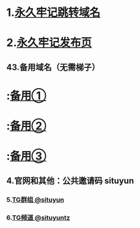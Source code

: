 # 1.[永久牢记跳转域名](https://situcloud.tk)  

# 2.[永久牢记发布页](https://github.com/adyymorer/longsitu/edit/master/situyun.html)

## 43.备用域名（无需梯子）
# :[备用① ](https://situcloud.xyz)
# :[备用② ](https://situyun.tk)
# :[备用③ ](https://longsitu.yk)

## 4.官网和其他：公共邀请码 situyun 

### 5.[TG群组 @situyun ](https://t.me/situyun) 

### 6.[TG频道 @situyuntz ](https://t.me/situyuntz) 
